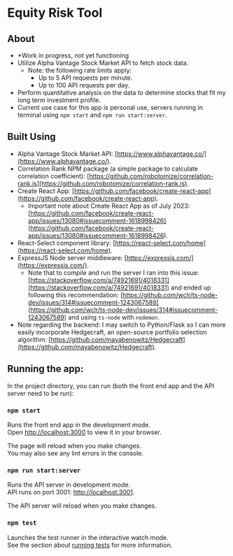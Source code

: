 # Equity Risk Tool

## About

- *Work in progress, not yet functioning
- Utilize Alpha Vantage Stock Market API to fetch stock data.
  - Note: the following rate limits apply:
    - Up to 5 API requests per minute.
    - Up to 100 API requests per day.
- Perform quantitative analysis on the data to determine stocks that fit my long term investment profile.
- Current use case for this app is personal use, servers running in terminal using `npm start` and `npm run start:server`.

## Built Using

- Alpha Vantage Stock Market API: [https://www.alphavantage.co/](https://www.alphavantage.co/).
- Correlation Rank NPM package (a simple package to calculate correlation coefficient): [https://github.com/robotomize/correlation-rank.js](https://github.com/robotomize/correlation-rank.js).
- Create React App: [https://github.com/facebook/create-react-app](https://github.com/facebook/create-react-app).
  - Important note about Create React App as of July 2023: [https://github.com/facebook/create-react-app/issues/13080#issuecomment-1618998426] (https://github.com/facebook/create-react-app/issues/13080#issuecomment-1618998426).
- React-Select component library: [https://react-select.com/home](https://react-select.com/home).
- ExpressJS Node server middleware: [https://expressjs.com/](https://expressjs.com/).
  - Note that to compile and run the server I ran into this issue: [https://stackoverflow.com/a/74921691/4018331](https://stackoverflow.com/a/74921691/4018331) and ended up following this recommendation: [https://github.com/wclr/ts-node-dev/issues/314#issuecomment-1243067589] (https://github.com/wclr/ts-node-dev/issues/314#issuecomment-1243067589) and using `ts-node` with `nodemon`.
- Note regarding the backend: I may switch to Python/Flask so I can more easily incorporate Hedgecraft, an open-source portfolio selection algorithm: [https://github.com/mayabenowitz/Hedgecraft](https://github.com/mayabenowitz/Hedgecraft).

## Running the app:

In the project directory, you can run (both the front end app and the API server need to be run):

### `npm start`

Runs the front end app in the development mode.\
Open [http://localhost:3000](http://localhost:3000) to view it in your browser.

The page will reload when you make changes.\
You may also see any lint errors in the console.

### `npm run start:server`

Runs the API server in development mode.\
API runs on port 3001: [http://localhost:3001](http://localhost:3001).

The API server will reload when you make changes.

### `npm test`

Launches the test runner in the interactive watch mode.\
See the section about [running tests](https://facebook.github.io/create-react-app/docs/running-tests) for more information.